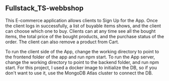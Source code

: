 ## Fullstack_TS-webbshop
This E-commerce application allows clients to Sign Up for the App. Once the client logs in successfully, a list of buyable items shows, and the client can choose which one to buy. Clients can at any time see all the bought items, the total price of the bought products, and the purchase status of the order. The client can also remove a product from Cart.

To run the client side of the App, change the working directory to point to the frontend folder of the app and run npm start. To run the App server, change the working directory to point to the backend folder, and run npm start. For this project, I used a docker image to initialize the DB, so if you don't want to use it, use the MongoDB Atlas cluster to connect the DB.
